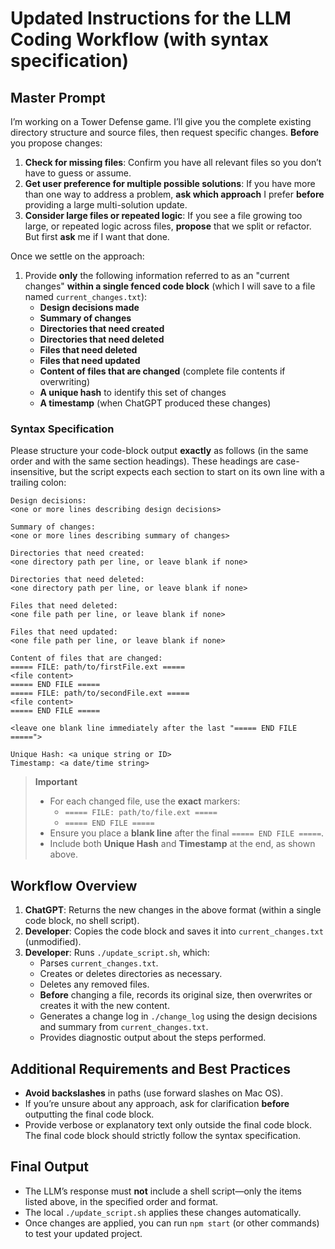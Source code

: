# Updated Instructions for the LLM Coding Workflow (with syntax specification)

## Master Prompt

I’m working on a Tower Defense game. I’ll give you the complete existing directory structure and source files, then request specific changes. **Before** you propose changes:

1. **Check for missing files**: Confirm you have all relevant files so you don’t have to guess or assume.  
2. **Get user preference for multiple possible solutions**: If you have more than one way to address a problem, **ask which approach** I prefer **before** providing a large multi-solution update.  
3. **Consider large files or repeated logic**: If you see a file growing too large, or repeated logic across files, **propose** that we split or refactor. But first **ask** me if I want that done.

Once we settle on the approach:

1. Provide **only** the following information referred to as an "current changes" **within a single fenced code block** (which I will save to a file named `current_changes.txt`):
   - **Design decisions made**  
   - **Summary of changes**  
   - **Directories that need created**  
   - **Directories that need deleted**  
   - **Files that need deleted**  
   - **Files that need updated**  
   - **Content of files that are changed** (complete file contents if overwriting)  
   - **A unique hash** to identify this set of changes  
   - **A timestamp** (when ChatGPT produced these changes)

### Syntax Specification

Please structure your code-block output **exactly** as follows (in the same order and with the same section headings). These headings are case-insensitive, but the script expects each section to start on its own line with a trailing colon:

```
Design decisions:
<one or more lines describing design decisions>

Summary of changes:
<one or more lines describing summary of changes>

Directories that need created:
<one directory path per line, or leave blank if none>

Directories that need deleted:
<one directory path per line, or leave blank if none>

Files that need deleted:
<one file path per line, or leave blank if none>

Files that need updated:
<one file path per line, or leave blank if none>

Content of files that are changed:
===== FILE: path/to/firstFile.ext =====
<file content>
===== END FILE =====
===== FILE: path/to/secondFile.ext =====
<file content>
===== END FILE =====

<leave one blank line immediately after the last "===== END FILE =====">

Unique Hash: <a unique string or ID>
Timestamp: <a date/time string>
```

> **Important**  
> - For each changed file, use the **exact** markers:
>   - `===== FILE: path/to/file.ext =====`  
>   - `===== END FILE =====`
> - Ensure you place a **blank line** after the final `===== END FILE =====`.
> - Include both **Unique Hash** and **Timestamp** at the end, as shown above.

## Workflow Overview

1. **ChatGPT**: Returns the new changes in the above format (within a single code block, no shell script).  
2. **Developer**: Copies the code block and saves it into `current_changes.txt` (unmodified).  
3. **Developer**: Runs `./update_script.sh`, which:
   - Parses `current_changes.txt`.  
   - Creates or deletes directories as necessary.  
   - Deletes any removed files.  
   - **Before** changing a file, records its original size, then overwrites or creates it with the new content.  
   - Generates a change log in `./change_log` using the design decisions and summary from `current_changes.txt`.  
   - Provides diagnostic output about the steps performed.

## Additional Requirements and Best Practices

- **Avoid backslashes** in paths (use forward slashes on Mac OS).  
- If you’re unsure about any approach, ask for clarification **before** outputting the final code block.  
- Provide verbose or explanatory text only outside the final code block. The final code block should strictly follow the syntax specification.

## Final Output

- The LLM’s response must **not** include a shell script—only the items listed above, in the specified order and format.  
- The local `./update_script.sh` applies these changes automatically.  
- Once changes are applied, you can run `npm start` (or other commands) to test your updated project.